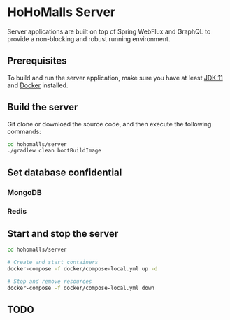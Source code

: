 # HoHoMalls Server

Server applications are built on top of Spring WebFlux and GraphQL to provide a non-blocking and robust running
environment.

## Prerequisites

To build and run the server application, make sure you have at least [JDK 11](http://openjdk.java.net/)
and [Docker](https://www.docker.com/products/docker-desktop) installed.

## Build the server

Git clone or download the source code, and then execute the following commands:

````bash
cd hohomalls/server
./gradlew clean bootBuildImage
````

## Set database confidential

### MongoDB

### Redis

## Start and stop the server

````bash
cd hohomalls/server

# Create and start containers
docker-compose -f docker/compose-local.yml up -d

# Stop and remove resources
docker-compose -f docker/compose-local.yml down
````

## TODO